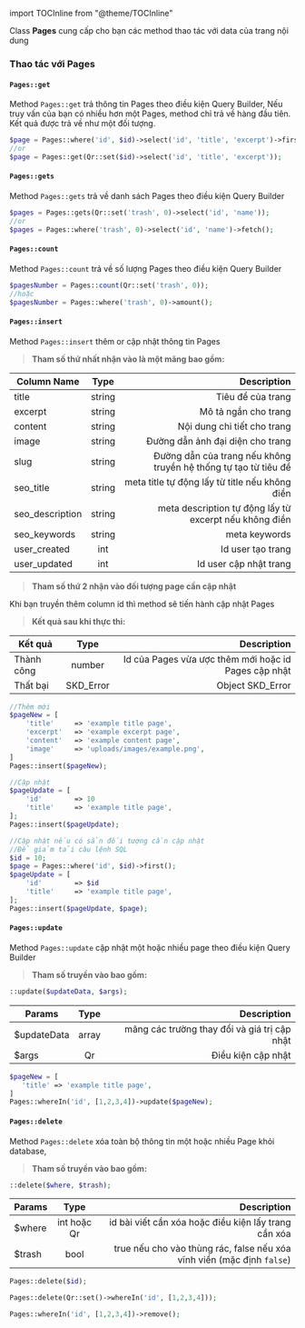 import TOCInline from "@theme/TOCInline"

Class <b>Pages</b> cung cấp cho bạn các method thao tác với data của trang nội dung
### Thao tác với Pages

#### <code>Pages::get</code>
Method <code>Pages::get</code> trả thông tin Pages theo điều kiện Query Builder, Nếu truy vấn của bạn có nhiều hơn một Pages, method chỉ trả về hàng đầu tiên. Kết quả được trả về như một đối tượng.
```php
$page = Pages::where('id', $id)->select('id', 'title', 'excerpt')->first();
//or
$page = Pages::get(Qr::set($id)->select('id', 'title', 'excerpt'));
```

#### <code>Pages::gets</code>
Method <code>Pages::gets</code> trả về danh sách Pages theo điều kiện Query Builder
```php
$pages = Pages::gets(Qr::set('trash', 0)->select('id', 'name'));
//or
$pages = Pages::where('trash', 0)->select('id', 'name')->fetch();
```

#### <code>Pages::count</code>
Method <code>Pages::count</code> trả về số lượng Pages theo điều kiện Query Builder

```php
$pagesNumber = Pages::count(Qr::set('trash', 0));
//hoặc
$pagesNumber = Pages::where('trash', 0)->amount();
```

#### <code>Pages::insert</code>
Method <code>Pages::insert</code> thêm or cập nhật thông tin Pages
> **Tham số thứ nhất nhận vào là một mãng bao gồm:**

| Column Name     |  Type  |                                                     Description |
|-----------------|:------:|----------------------------------------------------------------:|
| title           | string |                                               Tiêu để của trang |
| excerpt         | string |                                            Mô tả ngắn cho trang |
| content         | string |                                     Nội dung chi tiết cho trang |
| image           | string |                                Đường dẫn ảnh đại diện cho trang |
| slug            | string | Đường dẫn của trang nếu không truyền hệ thống tự tạo từ tiêu đề |
| seo_title       | string |                  meta title tự động lấy từ title nếu không điền |
| seo_description | string |          meta description tự động lấy từ excerpt nếu không điền |
| seo_keywords    | string |                                                   meta keywords |
| user_created    |  int   |                                               Id user tạo trang |
| user_updated    |  int   |                                          Id user cập nhật trang |

> **Tham số thứ 2 nhận vào đối tượng page cần cập nhật**
> 
Khi bạn truyền thêm column id thì method sẽ tiến hành cập nhật Pages
> **Kết quả sau khi thực thi:**

| Kết quả     |     Type     |                                        Description |
|-------------|:------------:|---------------------------------------------------:|
| Thành công  |  number      | Id của Pages vừa ược thêm mới hoặc id Pages cập nhật |
| Thất bại    |  SKD_Error   |                                 Object SKD_Error   |

```php
//Thêm mới
$pageNew = [
    'title'     => 'example title page',
    'excerpt'   => 'example excerpt page',
    'content'   => 'example content page',
    'image'     => 'uploads/images/example.png',
]
Pages::insert($pageNew);
```

```php
//Cập nhật
$pageUpdate = [
    'id'        => 10
    'title'     => 'example title page',
];
Pages::insert($pageUpdate);
```

```php
//Cập nhật nếu có sẳn đối tượng cần cập nhật
//Để giảm tải câu lệnh SQL
$id = 10;
$page = Pages::where('id', $id)->first();
$pageUpdate = [
    'id'        => $id
    'title'     => 'example title page',
];
Pages::insert($pageUpdate, $page);
```
#### <code>Pages::update</code>
Method <code>Pages::update</code> cập nhật một hoặc nhiều page theo điều kiện Query Builder
> **Tham số truyền vào bao gồm:**
```php
::update($updateData, $args);
```
| Params      | Type  |                                  Description |
|-------------|:-----:|---------------------------------------------:|
| $updateData | array | mãng các trường thay đổi và giá trị cập nhật |
| $args       |  Qr   |                           Điều kiện cập nhật |

```php
$pageNew = [
   'title' => 'example title page',
]
Pages::whereIn('id', [1,2,3,4])->update($pageNew);
```

#### <code>Pages::delete</code>
Method <code>Pages::delete</code> xóa toàn bộ thông tin một hoặc nhiều Page khỏi database,

> **Tham số truyền vào bao gồm:**
```php
::delete($where, $trash);
```

| Params |    Type     |                                                            Description |
|--------|:-----------:|-----------------------------------------------------------------------:|
| $where | int hoặc Qr |                   id bài viết cần xóa hoặc điều kiện lấy trang cần xóa |
| $trash |    bool     | true nếu cho vào thùng rác, false nếu xóa vĩnh viển (mặc định `false`) |

```php
Pages::delete($id);

Pages::delete(Qr::set()->whereIn('id', [1,2,3,4]));

Pages::whereIn('id', [1,2,3,4])->remove();
```